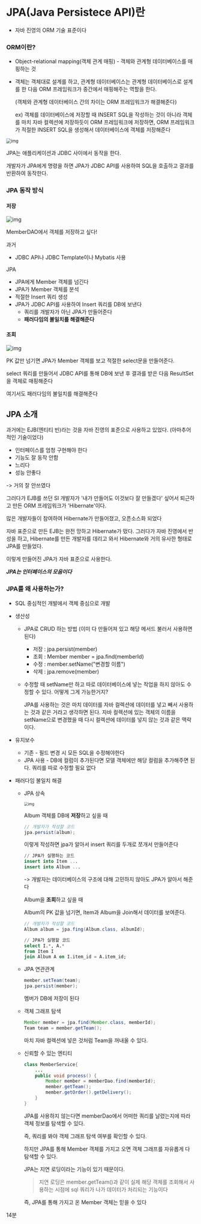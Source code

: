 # JPA(Java Persistece API)란

- 자바 진영의 ORM 기술 표준이다



### ORM이란?

- Object-relational mapping(객체 관계 매핑) - 객체와 관계형 데이터베이스를 매핑하는 것

- 객체는 객체대로 설계를 하고, 관계형 데이터베이스는 관계형 데이터베이스로 설계를 한 다음 ORM 프레임워크가 중간에서 매핑해주는 역할을 한다.

  (객체와 관계형 데이터베이스 간의 차이는 ORM 프레임워크가 해결해준다)

  ex) 객체를 데이터베이스에 저장할 때 INSERT SQL을 작성하는 것이 아니라 객체를 마치 자바 컬렉션에 저장하듯이 ORM 프레임워크에 저장하면, ORM 프레임워크가 적절한 INSERT SQL을 생성해서 데이터베이스에 객체를 저장해준다



<img src="https://lh6.googleusercontent.com/fX-LlsfEeAHV8a6EaT2lT4TQMgvxqt0346YRiTbhYRy4ATrHaMrmoLYA-BQe_TrlUPF1s8WJcthmz47IwnKnv8MMEQZ_2ut7wQgD-R1E7YyiSFXQWVfMlos8aelouxwdm_4hv9iN" alt="img" style="zoom:80%;" />

JPA는 애플리케이션과 JDBC 사이에서 동작을 한다.

개발자가 JPA에게 명령을 하면 JPA가 JDBC API를 사용하여 SQL을 호출하고 결과를 반환하여 동작한다.



### JPA 동작 방식

#### 저장

![img](https://lh4.googleusercontent.com/iW33K0xDpjk54UlTbCqlcWIz4w9MuBTmodEf0uaMcExnyOdaXeRSLtRimey22Wliu45c2wyLKVjacBKAuJO4XE3BN0S4iUsGe5ZhQ4lZuuz6ePxZjjLwMhdoxu2cAT62CxG_MypV)

MemberDAO에서 객체를 저장하고 싶다!

과거

- JDBC API나 JDBC Template이나 Mybatis 사용

JPA

- JPA에게 Member 객체를 넘긴다
- JPA가 Member 객체를 분석
- 적절한 Insert 쿼리 생성
- JPA가 JDBC API를 사용하여 Insert 쿼리를 DB에 보낸다
  - 쿼리를 개발자가 아닌 JPA가 만들어준다
  - **패러다임의 불일치를 해결해준다**



#### 조회

![img](https://lh3.googleusercontent.com/pgP8sYHvCoDDTYF7BBrztQbl_9witK5Snf0IAN2EoHDaQOfQuZEAji_OV0gM7NNRb0tLag4GP0Ue-0-3qIOLQ3_lyY9bcwWyNLHScF-0T5w_6znOEVtUpyRPOA2csIj5GttzaRtS)



PK 값만 넘기면 JPA가 Member 객체를 보고 적절한 select문을 만들어준다. 

select 쿼리를 만들어서 JDBC API를 통해 DB에 보낸 후 결과를 받은 다음 ResultSet을 객체로 매핑해준다

여기서도 패러다임의 불일치를 해결해준다





## JPA 소개

과거에는 EJB(엔티티 빈)라는 것을 자바 진영의 표준으로 사용하고 있었다. (아마추어적인 기술이었다)

- 인터페이스를 엄청 구현해야 한다
- 기능도 잘 동작 안함
- 느리다
- 성능 안좋다

-> 거의 잘 안쓰였다



그러다가 EJB를 쓰던 SI 개발자가 '내가 만들어도 이것보다 잘 만들겠다' 싶어서 퇴근하고 만든 ORM 프레임워크가 'Hibernate'이다.

많은 개발자들이 참여하여 Hibernate가 만들어졌고, 오픈소스화 되었다



자바 표준으로 만든 EJB는 완전 망하고 Hibernate가 떴다. 그러다가 자바 진영에서 반성을 하고, Hibernate를 만든 개발자를 데리고 와서 Hibernate와 거의 유사한 형태로 JPA를 만들었다.

이렇게 만들어진 JPA가 자바 표준으로 사용한다.



***JPA는 인터페이스의 모음이다***





### JPA를 왜 사용하는가?

- SQL 중심적인 개발에서 객체 중심으로 개발

- 생산성

  - JPA로 CRUD 하는 방법 (이미 다 만들어져 있고 해당 메서드 불러서 사용하면 된다)

    - 저장 : jpa.persist(member)
    - 조회 : Member member = jpa.find(memberId)
    - 수정 : member.setName("변경할 이름")
    - 삭제 : jpa.remove(member)

  - 수정할 때 setName만 하고 따로 데이터베이스에 넣는 작업을 하지 않아도 수정할 수 있다. 어떻게 그게 가능한거지?

     JPA를 사용하는 것은 마치 데이터를 자바 컬렉션에 데이터를 넣고 빼서 사용하는 것과 같은 거라고 생각하면 된다. 자바 컬렉션에 있는 객체의 이름을 setName으로 변경했을 때 다시 컬렉션에 데이터를 넣지 않는 것과 같은 맥락이다.

- 유지보수

  - 기존 - 필드 변경 시 모든 SQL을 수정해야한다
  - JPA 사용 - DB에 컬럼이 추가된다면 모델 객체에만 해당 컬럼을 추가해주면 된다. 쿼리를 따로 수정할 필요 없다

- 패러다임 불일치 해결

  - JPA 상속

    <img src="https://lh3.googleusercontent.com/SFus4pbOP-LxL51oU5qAaW2YUrMo6vNAs5S9p__BHXMndTuj_8s-2-NauN15hDdM6WNR6f0SHzmEd92ZE96P41N4xyr7FGYwEvr6t8uQ8gXyXmhe-Lw4-P57WisLutOTjKU6tTrb" alt="img" style="zoom: 67%;" />

    Album 객체를 DB에 **저장**하고 싶을 때 

    ```java
    // 개발자가 작성할 코드
    jpa.persist(album);
    ```

    이렇게 작성하면 jpa가 알아서 insert 쿼리를 두개로 쪼개서 만들어준다

    ```sql
    // JPA가 실행하는 코드
    insert into Item ...
    insert into Album ...
    ```

    -> 개발자는 데이터베이스의 구조에 대해 고민하지 않아도 JPA가 알아서 해준다

    

    Album을 **조회**하고 싶을 때

    Album의 PK 값을 넘기면, Item과 Album을 Join해서 데이터를 보여준다.

    ```java
    // 개발자가 작성할 코드
    Album album = jpa.fing(Album.class, albumId);
    ```

    ```sql
    // JPA가 실행할 코드
    select I.*, A.*
    from Item I
    join Album A on I.item_id = A.item_id;
    ```

    

  - JPA 연관관계

    ```java
    member.setTeam(team);
    jpa.persist(member); 
    ```

    멤버가 DB에 저장이 된다

    

  - 객체 그래프 탐색

    ```java
    Member member = jpa.find(Member.class, memberId);
    Team team = member.getTeam();
    ```

    마치 자바 컬렉션에 넣은 것처럼 Team을 꺼내올 수 있다.

    

  - 신뢰할 수 있는 엔티티

    ```java
    class MemberService{
        ...
        public void process() {
            Member member = memberDao.find(memberId);
            member.getTeam();
            member.getOrder().getDelivery();
        }
    }
    ```

    JPA를 사용하지 않는다면 memberDao에서 어떠한 쿼리를 날렸는지에 따라 객체 정보를 탐색할 수 있다.

    즉, 쿼리를 봐야 객체 그래프 탐색 여부를 확인할 수 있다.

    하지만 JPA를 통해 Member 객체를 가지고 오면 객체 그래프를 자유롭게 다 탐색할 수 있다.

    JPA는 지연 로딩이라는 기능이 있기 때문이다.

    > 지연 로딩은 member.getTeam()과 같이 실제 해당 객체를 조회해서 사용하는 시점에 sql 쿼리가 나가 데이터가 처리되는 기능이다

    즉, JPA를 통해 가지고 온 Member 객체는 믿을 수 있다



14분